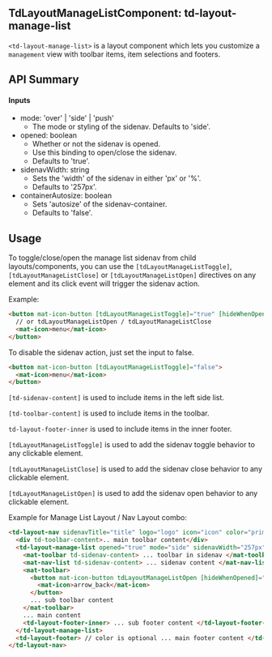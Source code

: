 ## TdLayoutManageListComponent: td-layout-manage-list

`<td-layout-manage-list>` is a layout component which lets you customize a `management` view with toolbar items, item selections and footers.

## API Summary

#### Inputs

- mode: 'over' | 'side' | 'push'
  - The mode or styling of the sidenav. Defaults to 'side'.
- opened: boolean
  - Whether or not the sidenav is opened.
  - Use this binding to open/close the sidenav.
  - Defaults to 'true'.
- sidenavWidth: string
  - Sets the 'width' of the sidenav in either 'px' or '%'.
  - Defaults to '257px'.
- containerAutosize: boolean
  - Sets 'autosize' of the sidenav-container.
  - Defaults to 'false'.

## Usage

To toggle/close/open the manage list sidenav from child layouts/components, you can use the `[tdLayoutManageListToggle]`, `[tdLayoutManageListClose]` or `[tdLayoutManageListOpen]` directives on any element and its click event will trigger the sidenav action.

Example:

```html
<button mat-icon-button [tdLayoutManageListToggle]="true" [hideWhenOpened]="true">
  // or tdLayoutManageListOpen / tdLayoutManageListClose
  <mat-icon>menu</mat-icon>
</button>
```

To disable the sidenav action, just set the input to false.

```html
<button mat-icon-button [tdLayoutManageListToggle]="false">
  <mat-icon>menu</mat-icon>
</button>
```

`[td-sidenav-content]` is used to include items in the left side list.

`[td-toolbar-content]` is used to include items in the toolbar.

`td-layout-footer-inner` is used to include items in the inner footer.

`[tdLayoutManageListToggle]` is used to add the sidenav toggle behavior to any clickable element.

`[tdLayoutManageListClose]` is used to add the sidenav close behavior to any clickable element.

`[tdLayoutManageListOpen]` is used to add the sidenav open behavior to any clickable element.

Example for Manage List Layout / Nav Layout combo:

```html
<td-layout-nav sidenavTitle="title" logo="logo" icon="icon" color="primary">
  <div td-toolbar-content>.. main toolbar content</div>
  <td-layout-manage-list opened="true" mode="side" sidenavWidth="257px">
    <mat-toolbar td-sidenav-content> ... toolbar in sidenav </mat-toolbar>
    <mat-nav-list td-sidenav-content> ... sidenav content </mat-nav-list>
    <mat-toolbar>
      <button mat-icon-button tdLayoutManageListOpen [hideWhenOpened]="true">
        <mat-icon>arrow_back</mat-icon>
      </button>
      ... sub toolbar content
    </mat-toolbar>
    ... main content
    <td-layout-footer-inner> ... sub footer content </td-layout-footer-inner>
  </td-layout-manage-list>
  <td-layout-footer> // color is optional ... main footer content </td-layout-footer>
</td-layout-nav>
```
